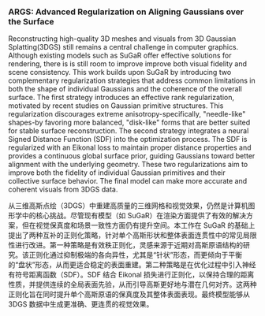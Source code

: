 ### ARGS: Advanced Regularization on Aligning Gaussians over the Surface

Reconstructing high-quality 3D meshes and visuals from 3D Gaussian Splatting(3DGS) still remains a central challenge in computer graphics. Although existing models such as SuGaR offer effective solutions for rendering, there is is still room to improve improve both visual fidelity and scene consistency. This work builds upon SuGaR by introducing two complementary regularization strategies that address common limitations in both the shape of individual Gaussians and the coherence of the overall surface. The first strategy introduces an effective rank regularization, motivated by recent studies on Gaussian primitive structures. This regularization discourages extreme anisotropy-specifically, "needle-like" shapes-by favoring more balanced, "disk-like" forms that are better suited for stable surface reconstruction. The second strategy integrates a neural Signed Distance Function (SDF) into the optimization process. The SDF is regularized with an Eikonal loss to maintain proper distance properties and provides a continuous global surface prior, guiding Gaussians toward better alignment with the underlying geometry. These two regularizations aim to improve both the fidelity of individual Gaussian primitives and their collective surface behavior. The final model can make more accurate and coherent visuals from 3DGS data.

从三维高斯点绘（3DGS）中重建高质量的三维网格和视觉效果，仍然是计算机图形学中的核心挑战。尽管现有模型（如 SuGaR）在渲染方面提供了有效的解决方案，但在视觉保真度和场景一致性方面仍有提升空间。本工作在 SuGaR 的基础上提出了两种互补的正则化策略，针对单个高斯形状和整体表面连贯性中的常见局限性进行改进。第一种策略是有效秩正则化，灵感来源于近期对高斯原语结构的研究。该正则化通过抑制极端的各向异性，尤其是“针状”形态，而更倾向于平衡的“盘状”形态，从而更适合稳定的表面重建。第二种策略是在优化过程中引入神经有符号距离函数（SDF）。SDF 结合 Eikonal 损失进行正则化，以保持合理的距离性质，并提供连续的全局表面先验，从而引导高斯更好地与潜在几何对齐。这两种正则化旨在同时提升单个高斯原语的保真度及其整体表面表现。最终模型能够从 3DGS 数据中生成更准确、更连贯的视觉效果。
